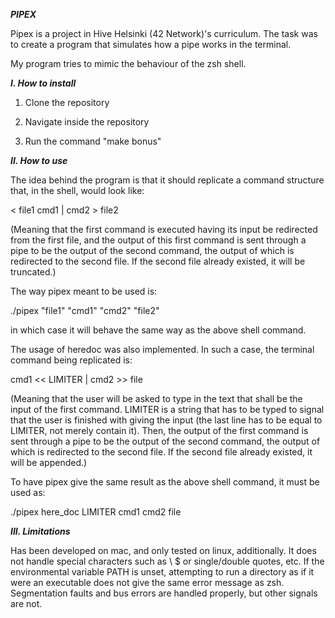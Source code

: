 ***PIPEX***

Pipex is a project in Hive Helsinki (42 Network)'s curriculum. The task was to create a program that simulates how a pipe works in the terminal.

My program tries to mimic the behaviour of the zsh shell.

***I. How to install***

1. Clone the repository

2. Navigate inside the repository

3. Run the command "make bonus"

***II. How to use***

The idea behind the program is that it should replicate a command structure that, in the shell, would look like:

< file1 cmd1 | cmd2 > file2

(Meaning that the first command is executed having its input be redirected from the first file, and the output of this first command is sent through a pipe to be the output of the second command, the output of which is redirected to the second file. If the second file already existed, it will be truncated.)

The way pipex meant to be used is:

./pipex "file1" "cmd1" "cmd2" "file2"

in which case it will behave the same way as the above shell command.

The usage of heredoc was also implemented. In such a case, the terminal command being replicated is:

cmd1 << LIMITER | cmd2 >> file

(Meaning that the user will be asked to type in the text that shall be the input of the first command. LIMITER is a string that has to be typed to signal that the user is finished with giving the input (the last line has to be equal to LIMITER, not merely contain it). Then, the output of the first command is sent through a pipe to be the output of the second command, the output of which is redirected to the second file. If the second file already existed, it will be appended.)

To have pipex give the same result as the above shell command, it must be used as:

 ./pipex here_doc LIMITER cmd1 cmd2 file

***III. Limitations***

Has been developed on mac, and only tested on linux, additionally. It does not handle special characters such as \ $ or single/double quotes, etc. If the environmental variable PATH is unset, attempting to run a directory as if it were an executable does not give the same error message as zsh. Segmentation faults and bus errors are handled properly, but other signals are not.